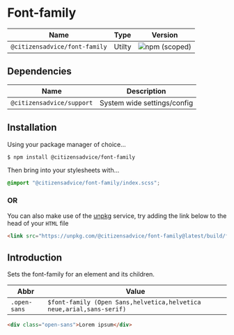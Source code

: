 # Font-family

| Name                          | Type   | Version                                                                       |
|-------------------------------|--------|-------------------------------------------------------------------------------|
| `@citizensadvice/font-family` | Utilty | ![npm (scoped)](https://img.shields.io/npm/v/@citizensadvice/font-family.svg) |


## Dependencies

| Name                      | Description                 |
|---------------------------|-----------------------------|
| `@citizensadvice/support` | System wide settings/config |

## Installation

Using your package manager of choice...

```shell
$ npm install @citizensadvice/font-family
```

Then bring into your stylesheets with...

```scss
@import "@citizensadvice/font-family/index.scss";
```

### OR

You can also make use of the [unpkg](https://unpkg.com) service, try adding the link below to the head of your `HTML` file

```html
<link src="https://unpkg.com/@citizensadvice/font-family@latest/build/font-family.css" />
```

## Introduction

Sets the font-family for an element and its children.

| Abbr         | Value                                                                |
|--------------|----------------------------------------------------------------------|
| `.open-sans` | `$font-family (Open Sans,helvetica,helvetica neue,arial,sans-serif)` |

```html
<div class="open-sans">Lorem ipsum</div>
```